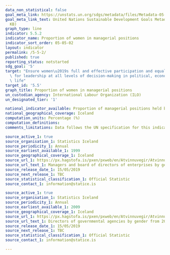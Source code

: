 ```yaml
---
data_non_statistical: false
goal_meta_link: https://unstats.un.org/sdgs/metadata/files/Metadata-05-05-02.pdf
goal_meta_link_text: United Nations Sustainable Development Goals Metadata (PDF 372
  KB)
graph_type: line
indicator: 5.5.2
indicator_name: Proportion of women in managerial positions
indicator_sort_order: 05-05-02
layout: indicator
permalink: /5-5-2/
published: true
reporting_status: notstarted
sdg_goal: '5'
target: "Ensure women\u2019s full and effective participation and equal opportunities\
  \ for leadership at all levels of decision-making in political, economic and public\
  \ life"
target_id: '5.5'
graph_title: Proportion of women in managerial positions
un_custodian_agency: International Labour Organization (ILO)
un_designated_tier: '1'

national_indicator_available: Proportion of managerial positions held by women
national_geographical_coverage: Iceland
computation_units: Percentage (%)
computation_definitions:
comments_limitations: Data follows the UN specification for this indicator. This indicator has been identified in collaboration with topic experts.

source_active_1: true
source_organisation_1: Statistics Iceland
source_periodicity_1: Annual
source_earliest_available_1: 1999
source_geographical_coverage_1: Iceland
source_url_1: https://px.hagstofa.is/pxen/pxweb/en/Atvinnuvegir/Atvinnuvegir__fyrirtaeki__fjoldi__stjornir/FYR06101.px
source_url_text_1: Managers and board of directors of enterprises by gender and age 1999-2018
source_release_date_1: 15/05/2019
source_next_release_1: TBC
source_statistical_classification_1: Official Statistic
source_contact_1: information@statice.is

source_active_1: true
source_organisation_1: Statistics Iceland
source_periodicity_1: Annual
source_earliest_available_1: 2009
source_geographical_coverage_1: Iceland
source_url_1: https://px.hagstofa.is/pxen/pxweb/en/Atvinnuvegir/Atvinnuvegir__fyrirtaeki__fjoldi__stjornir/FYR06101.px
source_url_text_1: Directors of governmental agencies by gender from 2009-2019
source_release_date_1: 15/05/2019
source_next_release_1: TBC
source_statistical_classification_1: Official Statistic
source_contact_1: information@statice.is

---
```


